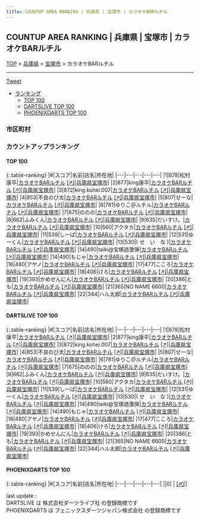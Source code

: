 ```yaml
---
title: COUNTUP AREA RANKING | 兵庫県 | 宝塚市 | カラオケBARルチル
---
```

## COUNTUP AREA RANKING | 兵庫県 | 宝塚市 | カラオケBARルチル

[TOP](/darts/rank/) > [兵庫県](/darts/rank/兵庫県/) > [宝塚市](/darts/rank/兵庫県/宝塚市/) > カラオケBARルチル

___

<a href="https://twitter.com/share?ref_src=twsrc%5Etfw" data-text="COUNTUP AREA RANKING | 兵庫県宝塚市カラオケBARルチル" class="twitter-share-button" data-hashtags="DARTSLIVE,PHOENIXDARTS,darts,ダーツ" data-show-count="false">Tweet</a>

* [ランキング](#カウントアップランキング)
    * [TOP 100](#top-100)
    * [DARTSLIVE TOP 100](#dartslive-top-100)
    * [PHOENIXDARTS TOP 100](#phoenixdarts-top-100)

### 市区町村

<ul>

</ul>

### カウントアップランキング

#### TOP 100



{:.table-ranking}
|#|スコア|名前|店名|所在地|
|---|---|---|---|---|
|1|878|<span class="rank-name-dl">松村 康平</span>|<a href="/darts/rank/shops/b292bd54341a8a420d9b047a20a7ba1e.html">カラオケBARルチル</a> <a href="https://search.dartslive.com/jp/shop/b292bd54341a8a420d9b047a20a7ba1e">[↗]</a>|<a href="/darts/rank/兵庫県/宝塚市">兵庫県宝塚市</a>|
|2|877|<span class="rank-name-dl">king康平</span>|<a href="/darts/rank/shops/b292bd54341a8a420d9b047a20a7ba1e.html">カラオケBARルチル</a> <a href="https://search.dartslive.com/jp/shop/b292bd54341a8a420d9b047a20a7ba1e">[↗]</a>|<a href="/darts/rank/兵庫県/宝塚市">兵庫県宝塚市</a>|
|3|872|<span class="rank-name-dl">king.kohei.007</span>|<a href="/darts/rank/shops/b292bd54341a8a420d9b047a20a7ba1e.html">カラオケBARルチル</a> <a href="https://search.dartslive.com/jp/shop/b292bd54341a8a420d9b047a20a7ba1e">[↗]</a>|<a href="/darts/rank/兵庫県/宝塚市">兵庫県宝塚市</a>|
|4|853|<span class="rank-name-dl">不良のび太</span>|<a href="/darts/rank/shops/b292bd54341a8a420d9b047a20a7ba1e.html">カラオケBARルチル</a> <a href="https://search.dartslive.com/jp/shop/b292bd54341a8a420d9b047a20a7ba1e">[↗]</a>|<a href="/darts/rank/兵庫県/宝塚市">兵庫県宝塚市</a>|
|5|807|<span class="rank-name-dl">せーな</span>|<a href="/darts/rank/shops/b292bd54341a8a420d9b047a20a7ba1e.html">カラオケBARルチル</a> <a href="https://search.dartslive.com/jp/shop/b292bd54341a8a420d9b047a20a7ba1e">[↗]</a>|<a href="/darts/rank/兵庫県/宝塚市">兵庫県宝塚市</a>|
|6|781|<span class="rank-name-dl">ゆりこ＠ルチル</span>|<a href="/darts/rank/shops/b292bd54341a8a420d9b047a20a7ba1e.html">カラオケBARルチル</a> <a href="https://search.dartslive.com/jp/shop/b292bd54341a8a420d9b047a20a7ba1e">[↗]</a>|<a href="/darts/rank/兵庫県/宝塚市">兵庫県宝塚市</a>|
|7|675|<span class="rank-name-dl">ののの</span>|<a href="/darts/rank/shops/b292bd54341a8a420d9b047a20a7ba1e.html">カラオケBARルチル</a> <a href="https://search.dartslive.com/jp/shop/b292bd54341a8a420d9b047a20a7ba1e">[↗]</a>|<a href="/darts/rank/兵庫県/宝塚市">兵庫県宝塚市</a>|
|8|662|<span class="rank-name-dl">ふみくん</span>|<a href="/darts/rank/shops/b292bd54341a8a420d9b047a20a7ba1e.html">カラオケBARルチル</a> <a href="https://search.dartslive.com/jp/shop/b292bd54341a8a420d9b047a20a7ba1e">[↗]</a>|<a href="/darts/rank/兵庫県/宝塚市">兵庫県宝塚市</a>|
|9|635|<span class="rank-name-dl">だいすけ。</span>|<a href="/darts/rank/shops/b292bd54341a8a420d9b047a20a7ba1e.html">カラオケBARルチル</a> <a href="https://search.dartslive.com/jp/shop/b292bd54341a8a420d9b047a20a7ba1e">[↗]</a>|<a href="/darts/rank/兵庫県/宝塚市">兵庫県宝塚市</a>|
|10|560|<span class="rank-name-dl">アクタカ</span>|<a href="/darts/rank/shops/b292bd54341a8a420d9b047a20a7ba1e.html">カラオケBARルチル</a> <a href="https://search.dartslive.com/jp/shop/b292bd54341a8a420d9b047a20a7ba1e">[↗]</a>|<a href="/darts/rank/兵庫県/宝塚市">兵庫県宝塚市</a>|
|11|539|<span class="rank-name-dl">しーば</span>|<a href="/darts/rank/shops/b292bd54341a8a420d9b047a20a7ba1e.html">カラオケBARルチル</a> <a href="https://search.dartslive.com/jp/shop/b292bd54341a8a420d9b047a20a7ba1e">[↗]</a>|<a href="/darts/rank/兵庫県/宝塚市">兵庫県宝塚市</a>|
|12|531|<span class="rank-name-dl">ゆーくん</span>|<a href="/darts/rank/shops/b292bd54341a8a420d9b047a20a7ba1e.html">カラオケBARルチル</a> <a href="https://search.dartslive.com/jp/shop/b292bd54341a8a420d9b047a20a7ba1e">[↗]</a>|<a href="/darts/rank/兵庫県/宝塚市">兵庫県宝塚市</a>|
|13|530|<span class="rank-name-dl">( せ　い　な )</span>|<a href="/darts/rank/shops/b292bd54341a8a420d9b047a20a7ba1e.html">カラオケBARルチル</a> <a href="https://search.dartslive.com/jp/shop/b292bd54341a8a420d9b047a20a7ba1e">[↗]</a>|<a href="/darts/rank/兵庫県/宝塚市">兵庫県宝塚市</a>|
|14|490|<span class="rank-name-dl">taiki@宝塚過激弾</span>|<a href="/darts/rank/shops/b292bd54341a8a420d9b047a20a7ba1e.html">カラオケBARルチル</a> <a href="https://search.dartslive.com/jp/shop/b292bd54341a8a420d9b047a20a7ba1e">[↗]</a>|<a href="/darts/rank/兵庫県/宝塚市">兵庫県宝塚市</a>|
|14|490|<span class="rank-name-dl">もじゃ</span>|<a href="/darts/rank/shops/b292bd54341a8a420d9b047a20a7ba1e.html">カラオケBARルチル</a> <a href="https://search.dartslive.com/jp/shop/b292bd54341a8a420d9b047a20a7ba1e">[↗]</a>|<a href="/darts/rank/兵庫県/宝塚市">兵庫県宝塚市</a>|
|16|480|<span class="rank-name-dl">アヤノ</span>|<a href="/darts/rank/shops/b292bd54341a8a420d9b047a20a7ba1e.html">カラオケBARルチル</a> <a href="https://search.dartslive.com/jp/shop/b292bd54341a8a420d9b047a20a7ba1e">[↗]</a>|<a href="/darts/rank/兵庫県/宝塚市">兵庫県宝塚市</a>|
|17|477|<span class="rank-name-dl">こころ</span>|<a href="/darts/rank/shops/b292bd54341a8a420d9b047a20a7ba1e.html">カラオケBARルチル</a> <a href="https://search.dartslive.com/jp/shop/b292bd54341a8a420d9b047a20a7ba1e">[↗]</a>|<a href="/darts/rank/兵庫県/宝塚市">兵庫県宝塚市</a>|
|18|406|<span class="rank-name-dl">けろ</span>|<a href="/darts/rank/shops/b292bd54341a8a420d9b047a20a7ba1e.html">カラオケBARルチル</a> <a href="https://search.dartslive.com/jp/shop/b292bd54341a8a420d9b047a20a7ba1e">[↗]</a>|<a href="/darts/rank/兵庫県/宝塚市">兵庫県宝塚市</a>|
|19|393|<span class="rank-name-dl">かめせんにん</span>|<a href="/darts/rank/shops/b292bd54341a8a420d9b047a20a7ba1e.html">カラオケBARルチル</a> <a href="https://search.dartslive.com/jp/shop/b292bd54341a8a420d9b047a20a7ba1e">[↗]</a>|<a href="/darts/rank/兵庫県/宝塚市">兵庫県宝塚市</a>|
|20|386|<span class="rank-name-dl">とも</span>|<a href="/darts/rank/shops/b292bd54341a8a420d9b047a20a7ba1e.html">カラオケBARルチル</a> <a href="https://search.dartslive.com/jp/shop/b292bd54341a8a420d9b047a20a7ba1e">[↗]</a>|<a href="/darts/rank/兵庫県/宝塚市">兵庫県宝塚市</a>|
|21|365|<span class="rank-name-dl">NO NAME 6600</span>|<a href="/darts/rank/shops/b292bd54341a8a420d9b047a20a7ba1e.html">カラオケBARルチル</a> <a href="https://search.dartslive.com/jp/shop/b292bd54341a8a420d9b047a20a7ba1e">[↗]</a>|<a href="/darts/rank/兵庫県/宝塚市">兵庫県宝塚市</a>|
|22|344|<span class="rank-name-dl">ハル太郎</span>|<a href="/darts/rank/shops/b292bd54341a8a420d9b047a20a7ba1e.html">カラオケBARルチル</a> <a href="https://search.dartslive.com/jp/shop/b292bd54341a8a420d9b047a20a7ba1e">[↗]</a>|<a href="/darts/rank/兵庫県/宝塚市">兵庫県宝塚市</a>|


#### DARTSLIVE TOP 100



{:.table-ranking}
|#|スコア|名前|店名|所在地|
|---|---|---|---|---|
|1|878|<span class="rank-name-dl">松村 康平</span>|<a href="/darts/rank/shops/b292bd54341a8a420d9b047a20a7ba1e.html">カラオケBARルチル</a> <a href="https://search.dartslive.com/jp/shop/b292bd54341a8a420d9b047a20a7ba1e">[↗]</a>|<a href="/darts/rank/兵庫県/宝塚市">兵庫県宝塚市</a>|
|2|877|<span class="rank-name-dl">king康平</span>|<a href="/darts/rank/shops/b292bd54341a8a420d9b047a20a7ba1e.html">カラオケBARルチル</a> <a href="https://search.dartslive.com/jp/shop/b292bd54341a8a420d9b047a20a7ba1e">[↗]</a>|<a href="/darts/rank/兵庫県/宝塚市">兵庫県宝塚市</a>|
|3|872|<span class="rank-name-dl">king.kohei.007</span>|<a href="/darts/rank/shops/b292bd54341a8a420d9b047a20a7ba1e.html">カラオケBARルチル</a> <a href="https://search.dartslive.com/jp/shop/b292bd54341a8a420d9b047a20a7ba1e">[↗]</a>|<a href="/darts/rank/兵庫県/宝塚市">兵庫県宝塚市</a>|
|4|853|<span class="rank-name-dl">不良のび太</span>|<a href="/darts/rank/shops/b292bd54341a8a420d9b047a20a7ba1e.html">カラオケBARルチル</a> <a href="https://search.dartslive.com/jp/shop/b292bd54341a8a420d9b047a20a7ba1e">[↗]</a>|<a href="/darts/rank/兵庫県/宝塚市">兵庫県宝塚市</a>|
|5|807|<span class="rank-name-dl">せーな</span>|<a href="/darts/rank/shops/b292bd54341a8a420d9b047a20a7ba1e.html">カラオケBARルチル</a> <a href="https://search.dartslive.com/jp/shop/b292bd54341a8a420d9b047a20a7ba1e">[↗]</a>|<a href="/darts/rank/兵庫県/宝塚市">兵庫県宝塚市</a>|
|6|781|<span class="rank-name-dl">ゆりこ＠ルチル</span>|<a href="/darts/rank/shops/b292bd54341a8a420d9b047a20a7ba1e.html">カラオケBARルチル</a> <a href="https://search.dartslive.com/jp/shop/b292bd54341a8a420d9b047a20a7ba1e">[↗]</a>|<a href="/darts/rank/兵庫県/宝塚市">兵庫県宝塚市</a>|
|7|675|<span class="rank-name-dl">ののの</span>|<a href="/darts/rank/shops/b292bd54341a8a420d9b047a20a7ba1e.html">カラオケBARルチル</a> <a href="https://search.dartslive.com/jp/shop/b292bd54341a8a420d9b047a20a7ba1e">[↗]</a>|<a href="/darts/rank/兵庫県/宝塚市">兵庫県宝塚市</a>|
|8|662|<span class="rank-name-dl">ふみくん</span>|<a href="/darts/rank/shops/b292bd54341a8a420d9b047a20a7ba1e.html">カラオケBARルチル</a> <a href="https://search.dartslive.com/jp/shop/b292bd54341a8a420d9b047a20a7ba1e">[↗]</a>|<a href="/darts/rank/兵庫県/宝塚市">兵庫県宝塚市</a>|
|9|635|<span class="rank-name-dl">だいすけ。</span>|<a href="/darts/rank/shops/b292bd54341a8a420d9b047a20a7ba1e.html">カラオケBARルチル</a> <a href="https://search.dartslive.com/jp/shop/b292bd54341a8a420d9b047a20a7ba1e">[↗]</a>|<a href="/darts/rank/兵庫県/宝塚市">兵庫県宝塚市</a>|
|10|560|<span class="rank-name-dl">アクタカ</span>|<a href="/darts/rank/shops/b292bd54341a8a420d9b047a20a7ba1e.html">カラオケBARルチル</a> <a href="https://search.dartslive.com/jp/shop/b292bd54341a8a420d9b047a20a7ba1e">[↗]</a>|<a href="/darts/rank/兵庫県/宝塚市">兵庫県宝塚市</a>|
|11|539|<span class="rank-name-dl">しーば</span>|<a href="/darts/rank/shops/b292bd54341a8a420d9b047a20a7ba1e.html">カラオケBARルチル</a> <a href="https://search.dartslive.com/jp/shop/b292bd54341a8a420d9b047a20a7ba1e">[↗]</a>|<a href="/darts/rank/兵庫県/宝塚市">兵庫県宝塚市</a>|
|12|531|<span class="rank-name-dl">ゆーくん</span>|<a href="/darts/rank/shops/b292bd54341a8a420d9b047a20a7ba1e.html">カラオケBARルチル</a> <a href="https://search.dartslive.com/jp/shop/b292bd54341a8a420d9b047a20a7ba1e">[↗]</a>|<a href="/darts/rank/兵庫県/宝塚市">兵庫県宝塚市</a>|
|13|530|<span class="rank-name-dl">( せ　い　な )</span>|<a href="/darts/rank/shops/b292bd54341a8a420d9b047a20a7ba1e.html">カラオケBARルチル</a> <a href="https://search.dartslive.com/jp/shop/b292bd54341a8a420d9b047a20a7ba1e">[↗]</a>|<a href="/darts/rank/兵庫県/宝塚市">兵庫県宝塚市</a>|
|14|490|<span class="rank-name-dl">taiki@宝塚過激弾</span>|<a href="/darts/rank/shops/b292bd54341a8a420d9b047a20a7ba1e.html">カラオケBARルチル</a> <a href="https://search.dartslive.com/jp/shop/b292bd54341a8a420d9b047a20a7ba1e">[↗]</a>|<a href="/darts/rank/兵庫県/宝塚市">兵庫県宝塚市</a>|
|14|490|<span class="rank-name-dl">もじゃ</span>|<a href="/darts/rank/shops/b292bd54341a8a420d9b047a20a7ba1e.html">カラオケBARルチル</a> <a href="https://search.dartslive.com/jp/shop/b292bd54341a8a420d9b047a20a7ba1e">[↗]</a>|<a href="/darts/rank/兵庫県/宝塚市">兵庫県宝塚市</a>|
|16|480|<span class="rank-name-dl">アヤノ</span>|<a href="/darts/rank/shops/b292bd54341a8a420d9b047a20a7ba1e.html">カラオケBARルチル</a> <a href="https://search.dartslive.com/jp/shop/b292bd54341a8a420d9b047a20a7ba1e">[↗]</a>|<a href="/darts/rank/兵庫県/宝塚市">兵庫県宝塚市</a>|
|17|477|<span class="rank-name-dl">こころ</span>|<a href="/darts/rank/shops/b292bd54341a8a420d9b047a20a7ba1e.html">カラオケBARルチル</a> <a href="https://search.dartslive.com/jp/shop/b292bd54341a8a420d9b047a20a7ba1e">[↗]</a>|<a href="/darts/rank/兵庫県/宝塚市">兵庫県宝塚市</a>|
|18|406|<span class="rank-name-dl">けろ</span>|<a href="/darts/rank/shops/b292bd54341a8a420d9b047a20a7ba1e.html">カラオケBARルチル</a> <a href="https://search.dartslive.com/jp/shop/b292bd54341a8a420d9b047a20a7ba1e">[↗]</a>|<a href="/darts/rank/兵庫県/宝塚市">兵庫県宝塚市</a>|
|19|393|<span class="rank-name-dl">かめせんにん</span>|<a href="/darts/rank/shops/b292bd54341a8a420d9b047a20a7ba1e.html">カラオケBARルチル</a> <a href="https://search.dartslive.com/jp/shop/b292bd54341a8a420d9b047a20a7ba1e">[↗]</a>|<a href="/darts/rank/兵庫県/宝塚市">兵庫県宝塚市</a>|
|20|386|<span class="rank-name-dl">とも</span>|<a href="/darts/rank/shops/b292bd54341a8a420d9b047a20a7ba1e.html">カラオケBARルチル</a> <a href="https://search.dartslive.com/jp/shop/b292bd54341a8a420d9b047a20a7ba1e">[↗]</a>|<a href="/darts/rank/兵庫県/宝塚市">兵庫県宝塚市</a>|
|21|365|<span class="rank-name-dl">NO NAME 6600</span>|<a href="/darts/rank/shops/b292bd54341a8a420d9b047a20a7ba1e.html">カラオケBARルチル</a> <a href="https://search.dartslive.com/jp/shop/b292bd54341a8a420d9b047a20a7ba1e">[↗]</a>|<a href="/darts/rank/兵庫県/宝塚市">兵庫県宝塚市</a>|
|22|344|<span class="rank-name-dl">ハル太郎</span>|<a href="/darts/rank/shops/b292bd54341a8a420d9b047a20a7ba1e.html">カラオケBARルチル</a> <a href="https://search.dartslive.com/jp/shop/b292bd54341a8a420d9b047a20a7ba1e">[↗]</a>|<a href="/darts/rank/兵庫県/宝塚市">兵庫県宝塚市</a>|


#### PHOENIXDARTS TOP 100



{:.table-ranking}
|#|スコア|名前|店名|所在地|
|---|---|---|---|---|
||0|<span class="rank-name-dl"> </span>|<a href="/darts/rank/shops/.html"></a> <a href="">[↗]</a>|<a href="/darts/rank//"></a>|


<div class="footer border-top border-gray-light mt-5 pt-3 text-right text-gray">
    last update : <span style="font-weight: italic" id="foot_last_modified"></span><br />
    DARTSLIVE は 株式会社ダーツライブ社 の登録商標です<br />
    PHOENIXDARTS は フェニックスダーツジャパン株式会社 の登録商標です<br />
</div>

<script src="https://cdnjs.cloudflare.com/ajax/libs/jquery.tablesorter/2.31.3/js/jquery.tablesorter.min.js" integrity="sha512-qzgd5cYSZcosqpzpn7zF2ZId8f/8CHmFKZ8j7mU4OUXTNRd5g+ZHBPsgKEwoqxCtdQvExE5LprwwPAgoicguNg==" crossorigin="anonymous" referrerpolicy="no-referrer"></script>
<link rel="stylesheet" href="https://cdnjs.cloudflare.com/ajax/libs/jquery.tablesorter/2.31.3/css/theme.default.min.css" integrity="sha512-wghhOJkjQX0Lh3NSWvNKeZ0ZpNn+SPVXX1Qyc9OCaogADktxrBiBdKGDoqVUOyhStvMBmJQ8ZdMHiR3wuEq8+w==" crossorigin="anonymous" referrerpolicy="no-referrer" />
<script>
$(function() {
    $(".table-ranking").tablesorter({sortList:[[0, 0]]});
    $("#foot_last_modified").text(formatDate(new Date(document.lastModified), 'yyyy-MM-dd HH:mm:ss'));
});
</script>

<script async src="https://platform.twitter.com/widgets.js" charset="utf-8"></script>